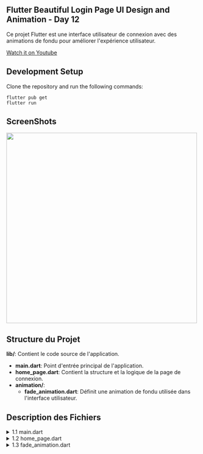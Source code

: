 ## Flutter Beautiful Login Page UI Design and Animation - Day 12

Ce projet Flutter est une interface utilisateur de connexion avec des animations de fondu pour améliorer l'expérience utilisateur. 

[Watch it on Youtube](https://youtu.be/NHAIiAmxTAU)

## Development Setup
Clone the repository and run the following commands:
```
flutter pub get
flutter run
```

## ScreenShots

<img src="assets/screenshot/one.png" height="500em" />

## Structure du Projet

**lib/**: Contient le code source de l'application.

- **main.dart**: Point d'entrée principal de l'application.
- **home_page.dart**: Contient la structure et la logique de la page de connexion.
- **animation/**:
  - **fade_animation.dart**: Définit une animation de fondu utilisée dans l'interface utilisateur.

## Description des Fichiers

<details>
<summary>1.1 main.dart</summary>

- **main.dart** : Ce fichier est le point d'entrée principal de l'application. Il initialise l'application Flutter et définit le thème de base. Il spécifie également le widget principal qui sera affiché, qui dans ce cas est `HomePage`.

</details>

<details>
<summary>1.2 home_page.dart</summary>

- **home_page.dart** : Ce fichier contient la structure de la page de connexion de l'application. Voici une explication des différentes parties :

    - **HomePage** : C'est un widget stateless qui représente la page de connexion. 
        - **Scaffold** : Le widget principal qui fournit la structure de base visuelle de la page.
        - **SingleChildScrollView** : Permet le défilement lorsque le contenu dépasse la taille de l'écran.
        - **Container** : Utilisé pour les éléments de mise en page, y compris le fond d'écran et les éléments superposés.
        - **Stack** : Permet de superposer plusieurs widgets les uns sur les autres.
            - **Positioned** : Positionne les widgets à des emplacements spécifiques dans la pile.
            - **FadeAnimation** : Applique une animation de fondu aux widgets enfants. Utilisé pour les images et le texte dans le conteneur de fond d'écran.
        - **Padding** : Ajoute un espacement autour des éléments de la colonne principale.
        - **Column** : Dispose les éléments verticalement.
        - **TextField** : Champs de saisie pour l'email et le mot de passe.
        - **Text** : Affiche le texte "Login" et "Forgot Password?" avec des styles spécifiques.
        - **FadeAnimation** : Applique des animations de fondu aux champs de texte et au bouton de connexion.

</details>

<details>
<summary>1.3 fade_animation.dart</summary>

- **fade_animation.dart** : Ce fichier définit une animation de fondu personnalisée. Voici une explication de la classe principale :

    - **FadeAnimation** : C'est un widget stateless qui applique une animation de fondu à son enfant.
        - **delay** : Délai avant le début de l'animation.
        - **child** : Widget enfant qui reçoit l'animation.
        - **tween** : Définit les propriétés animées, telles que l'opacité et le déplacement horizontal.
        - **PlayAnimationBuilder** : Utilisé pour créer une animation basée sur les valeurs définies dans le `tween`. Gère la transition de l'opacité et du décalage horizontal du widget enfant.

</details>
